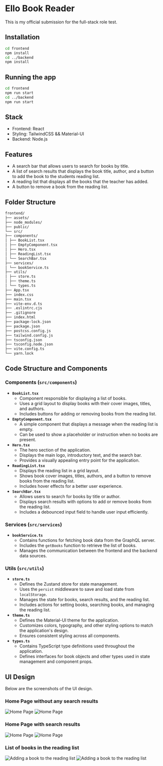 # Ello Book Reader

This is my official submission for the full-stack role test.

## Installation

```bash
cd frontend
npm install
cd ../backend
npm install
```

## Running the app

```bash
cd frontend
npm run start
cd ../backend
npm run start
```

## Stack

- Frontend: React
- Styling: TailwindCSS && Material-UI
- Backend: Node.js

## Features

- A search bar that allows users to search for books by title.
- A list of search results that displays the book title, author, and a button to add the book to the students reading list.
- A reading list that displays all the books that the teacher has added.
- A button to remove a book from the reading list.

## Folder Structure

```bash
frontend/
├── assets/
├── node_modules/
├── public/
└── src/
├── components/
│ ├── BookList.tsx
│ ├── EmptyComponent.tsx
│ ├── Hero.tsx
│ ├── ReadingList.tsx
│ └── SearchBar.tsx
├── services/
│ └── bookService.ts
├── utils/
│ ├── store.ts
│ ├── theme.ts
│ └── types.ts
├── App.tsx
├── index.css
├── main.tsx
├── vite-env.d.ts
├── .eslintrc.cjs
├── .gitignore
├── index.html
├── package-lock.json
├── package.json
├── postcss.config.js
├── tailwind.config.js
├── tsconfig.json
├── tsconfig.node.json
├── vite.config.ts
└── yarn.lock
```

## Code Structure and Components

### Components (`src/components`)

- **`BookList.tsx`**
  - Component responsible for displaying a list of books.
  - Uses a grid layout to display books with their cover images, titles, and authors.
  - Includes buttons for adding or removing books from the reading list.
- **`EmptyComponent.tsx`**
  - A simple component that displays a message when the reading list is empty.
  - Can be used to show a placeholder or instruction when no books are present.
- **`Hero.tsx`**
  - The hero section of the application.
  - Displays the main logo, introductory text, and the search bar.
  - Provides a visually appealing entry point for the application.
- **`ReadingList.tsx`**
  - Displays the reading list in a grid layout.
  - Shows book cover images, titles, authors, and a button to remove books from the reading list.
  - Includes hover effects for a better user experience.
- **`SearchBar.tsx`**
  - Allows users to search for books by title or author.
  - Displays search results with options to add or remove books from the reading list.
  - Includes a debounced input field to handle user input efficiently.

### Services (`src/services`)

- **`bookService.ts`**
  - Contains functions for fetching book data from the GraphQL server.
  - Includes the `getBooks` function to retrieve the list of books.
  - Manages the communication between the frontend and the backend data sources.

### Utils (`src/utils`)

- **`store.ts`**
  - Defines the Zustand store for state management.
  - Uses the `persist` middleware to save and load state from `localStorage`.
  - Manages the state for books, search results, and the reading list.
  - Includes actions for setting books, searching books, and managing the reading list.
- **`theme.ts`**
  - Defines the Material-UI theme for the application.
  - Customizes colors, typography, and other styling options to match the application's design.
  - Ensures consistent styling across all components.
- **`types.ts`**
  - Contains TypeScript type definitions used throughout the application.
  - Defines interfaces for book objects and other types used in state management and component props.

## UI Design

Below are the screenshots of the UI design.

### Home Page without any search results

![Home Page](./images/img1.png)
![Home Page](./images/mobile1.png)

### Home Page with search results

![Home Page](./images/img2.png)
![Home Page](./images/mobile2.png)

### List of books in the reading list

![Adding a book to the reading list](./images/img3.png)
![Adding a book to the reading list](./images/mobile3.png)

